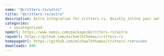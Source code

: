 ```yaml
---
name: "@critters-rs/astro"
title: "@critters-rs/astro"
description: Astro integration for critters-rs. Quickly inline your website's critical CSS.
categories:
  - uncategorized
npmUrl: https://www.npmjs.com/package/@critters-rs/astro
repoUrl: https://github.com/michaelhthomas/critters-rs
homepageUrl: https://github.com/michaelhthomas/critters-rs#readme
downloads: 946
---
```

